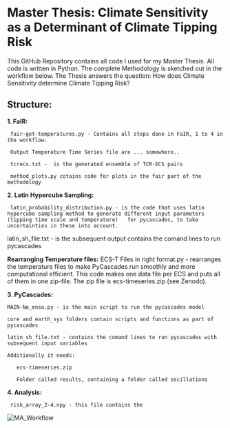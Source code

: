 # Master Thesis: Climate Sensitivity as a Determinant of Climate Tipping Risk

This GitHub Repository contains all code I used for my Master Thesis. All code is written in Python. The complete Methodology is sketched out in the workflow below.
The Thesis answers the question: How does Climate Sensitivity determine Climate Tipping Risk?

## Structure: 

**1. FaIR:**

     fair-get-temperatures.py - Contains all steps done in FaIR, 1 to 4 in the workflow.
     
     Output Temperature Time Series file are ... somewhere..
     
     tcrecs.txt -  is the generated ensemble of TCR-ECS pairs
     
     method_plots.py cotains code for plots in the fair part of the methodology

**2. Latin Hypercube Sampling:**

     latin_probability_distribution.py - is the code that uses latin hypercube sampling method to generate different input parameters (tipping time scale and temperature)   for pycascades, to take uncertainties in these into account.
     
   latin_sh_file.txt - is the subsequent output contains the comand lines to run pycascades
   
   **Rearranging Temperature files:** 
   ECS-T Files in right format.py - rearranges the temperature files to make PyCascades run smoothly and more computational efficient. This code makes one data file per ECS     and puts all of them in one zip-file. The zip file is ecs-timeseries.zip (see Zenodo).
         
**3. PyCascades:**

    MAIN-No_enso.py - is the main script to run the pycascades model
    
    core and earth_sys folders contain scripts and functions as part of pycascades
    
    latin_sh_file.txt - contains the comand lines to run pycascades with subsequent input variables
    
    Additionally it needs:
    
       ecs-timeseries.zip
    
       Folder called results, containing a folder called oscillations

**4. Analysis:**

     risk_array_2-4.npy - this file contains the 

![MA_Workflow](https://github.com/user-attachments/assets/d361ff4d-93a6-4c32-9720-76facb31880f)

